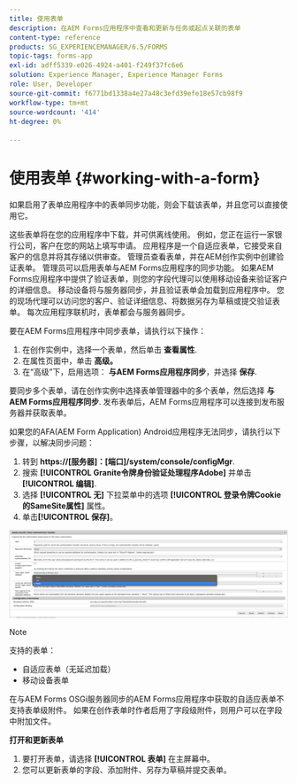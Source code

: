 ```yaml
---
title: 使用表单
description: 在AEM Forms应用程序中查看和更新与任务或起点关联的表单
content-type: reference
products: SG_EXPERIENCEMANAGER/6.5/FORMS
topic-tags: forms-app
exl-id: adff5339-e026-4924-a401-f249f37fc6e6
solution: Experience Manager, Experience Manager Forms
role: User, Developer
source-git-commit: f6771bd1338a4e27a48c3efd39efe18e57cb98f9
workflow-type: tm+mt
source-wordcount: '414'
ht-degree: 0%

---
```


# 使用表单 {#working-with-a-form}

如果启用了表单应用程序中的表单同步功能，则会下载该表单，并且您可以直接使用它。

这些表单将在您的应用程序中下载，并可供离线使用。 例如，您正在运行一家银行公司，客户在您的网站上填写申请。 应用程序是一个自适应表单，它接受来自客户的信息并将其存储以供审查。 管理员查看表单，并在AEM创作实例中创建验证表单。 管理员可以启用表单与AEM Forms应用程序的同步功能。 如果AEM Forms应用程序中提供了验证表单，则您的字段代理可以使用移动设备来验证客户的详细信息。 移动设备将与服务器同步，并且验证表单会加载到应用程序中。 您的现场代理可以访问您的客户、验证详细信息、将数据另存为草稿或提交验证表单。 每次应用程序联机时，表单都会与服务器同步。

要在AEM Forms应用程序中同步表单，请执行以下操作：

1. 在创作实例中，选择一个表单，然后单击 **查看属性**.
1. 在属性页面中，单击 **高级。**
1. 在“高级”下，启用选项： **与AEM Forms应用程序同步**，并选择 **保存**.

要同步多个表单，请在创作实例中选择表单管理器中的多个表单，然后选择 **与AEM Forms应用程序同步**. 发布表单后，AEM Forms应用程序可以连接到发布服务器并获取表单。

如果您的AFA(AEM Form Application) Android应用程序无法同步，请执行以下步骤，以解决同步问题：

1. 转到 **https://[服务器]：[端口]/system/console/configMgr**.
1. 搜索 **[!UICONTROL Granite令牌身份验证处理程序Adobe]** 并单击 **[!UICONTROL 编辑]**.
1. 选择 **[!UICONTROL 无]** 下拉菜单中的选项 **[!UICONTROL 登录令牌Cookie的SameSite属性]** 属性。
1. 单击&#x200B;**[!UICONTROL 保存]**。

![将图像与AFA Android应用程序同步](/help/forms/using/assets/afaandroid.png)

>[!NOTE]
>
>支持的表单：
>
>* 自适应表单（无延迟加载）
>* 移动设备表单
>
>在与AEM Forms OSGi服务器同步的AEM Forms应用程序中获取的自适应表单不支持表单级附件。 如果在创作表单时作者启用了字段级附件，则用户可以在字段中附加文件。


**打开和更新表单**

1. 要打开表单，请选择 **[!UICONTROL 表单]** 在主屏幕中。
1. 您可以更新表单的字段、添加附件、另存为草稿并提交表单。
